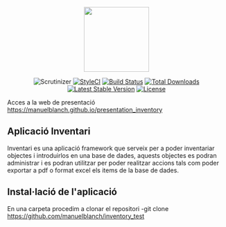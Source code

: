 <p align="center"><a href="https://laravel.com" target="_blank"><img width="150"src="https://laravel.com/laravel.png"></a></p>
<p align="center">
<img src="https://scrutinizer-ci.com/g/manuelblanch/inventory_test/badges/quality-score.png?b=master" alt="Scrutinizer"></a>
<a href="https://styleci.io/repos/74695706"><img src="https://styleci.io/repos/74695706/shield?branch=master" alt="StyleCI"></a>
<a href="https://travis-ci.org/laravel/framework"><img src="https://travis-ci.org/laravel/framework.svg" alt="Build Status"></a>
<a href="https://packagist.org/packages/laravel/framework"><img src="https://poser.pugx.org/laravel/framework/d/total.svg" alt="Total Downloads"></a>
<a href="https://packagist.org/packages/laravel/framework"><img src="https://poser.pugx.org/laravel/framework/v/stable.svg" alt="Latest Stable Version"></a>
<a href="https://packagist.org/packages/laravel/framework"><img src="https://poser.pugx.org/laravel/framework/license.svg" alt="License"></a>
</p>

Acces a la web de presentació https://manuelblanch.github.io/presentation_inventory

## Aplicació Inventari

Inventari es una aplicació framework que serveix per a poder inventariar objectes i introduirlos en una base de dades, aquests objectes es podran administrar i es podran utilitzar per poder realitzar accions tals com poder exportar a pdf o format excel els items de la base de dades.

## Instal·lació de l'aplicació

En una carpeta procedim a clonar el repositori
-git clone https://github.com/manuelblanch/inventory_test
